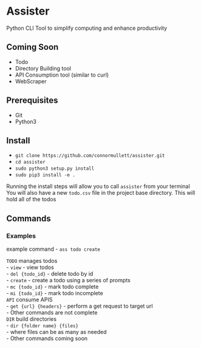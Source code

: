 
# Assister

Python CLI Tool to simplify computing and enhance productivity

## Coming Soon
- Todo
- Directory Building tool
- API Consumption tool (similar to curl)
- WebScraper

## Prerequisites
- Git
- Python3

## Install

- `git clone https://github.com/connormullett/assister.git`
- `cd assister`
- `sudo python3 setup.py install`
- `sudo pip3 install -e .`



Running the install steps will allow you to call `assister` from your terminal
You will also have a new `todo.csv` file in the project base directory. This will hold all of the todos

## Commands
### Examples
example command - `ass todo create` 

`TODO` manages todos  
    - `view` - view todos  
    - `del {todo_id}` - delete todo by id  
    - `create` - create a todo using a series of prompts  
    - `mc {todo_id}` - mark todo complete  
    - `mi {todo_id}` - mark todo incomplete  
`API` consume APIS  
    - `get {url} {headers}` - perform a get request to target url  
    - Other commands are not complete  
`DIR` build directories  
    - `dir {folder name} {files}`  
        - where files can be as many as needed  
    - Other commands coming soon  

